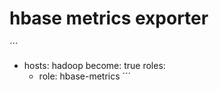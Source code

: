# hbase metrics exporter

´´´
- hosts: hadoop
  become: true
  roles:
    - role: hbase-metrics
´´´

